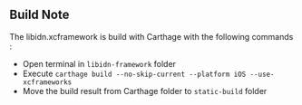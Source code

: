 
## Build Note

The libidn.xcframework is build with Carthage with the following commands :

* Open terminal in `libidn-framework` folder
* Execute `carthage build --no-skip-current --platform iOS --use-xcframeworks`
* Move the build result from Carthage folder to `static-build` folder


